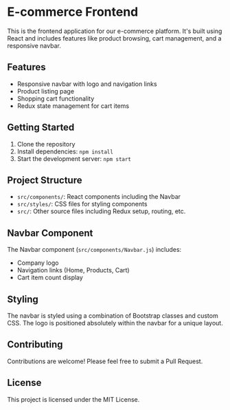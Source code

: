 # E-commerce Frontend

This is the frontend application for our e-commerce platform. It's built using React and includes features like product browsing, cart management, and a responsive navbar.

## Features

- Responsive navbar with logo and navigation links
- Product listing page
- Shopping cart functionality
- Redux state management for cart items

## Getting Started

1. Clone the repository
2. Install dependencies: `npm install`
3. Start the development server: `npm start`

## Project Structure

- `src/components/`: React components including the Navbar
- `src/styles/`: CSS files for styling components
- `src/`: Other source files including Redux setup, routing, etc.

## Navbar Component

The Navbar component (`src/components/Navbar.js`) includes:

- Company logo
- Navigation links (Home, Products, Cart)
- Cart item count display

## Styling

The navbar is styled using a combination of Bootstrap classes and custom CSS. The logo is positioned absolutely within the navbar for a unique layout.

## Contributing

Contributions are welcome! Please feel free to submit a Pull Request.

## License

This project is licensed under the MIT License.
